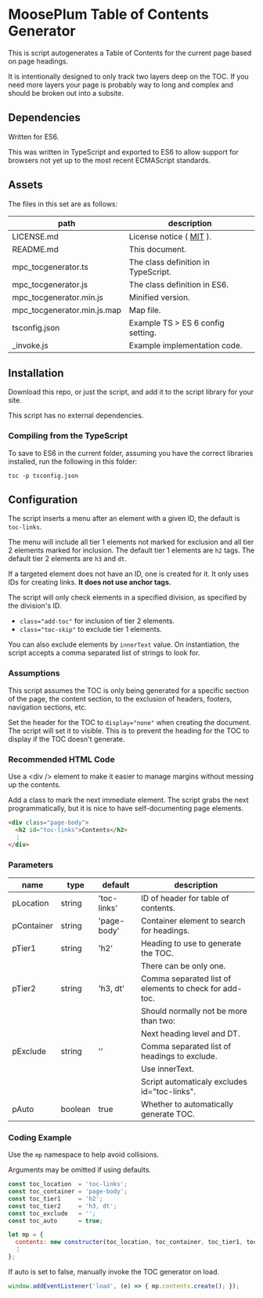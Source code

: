 # MoosePlum Table of Contents Generator

This is script autogenerates a Table of Contents for the current page based on page headings.

It is intentionally designed to only track two layers deep on the TOC. If you need more layers your page is probably way to long and complex and should be broken out into a subsite.

## Dependencies

Written for ES6.

This was written in TypeScript and exported to ES6 to allow support for browsers not yet up to the most recent ECMAScript standards.

## Assets

The files in this set are as follows:

| path                        | description                                        |
| --------------------------- | -------------------------------------------------- |
| LICENSE.md                  | License notice ( [MIT](https://mit-license.org) ). |
| README.md                   | This document.                                     |
| mpc_tocgenerator.ts         | The class definition in TypeScript.                |
| mpc_tocgenerator.js         | The class definition in ES6.                       |
| mpc_tocgenerator.min.js     | Minified version.                                  |
| mpc_tocgenerator.min.js.map | Map file.                                          |
| tsconfig.json               | Example TS > ES 6 config setting.                  |
| _invoke.js                  | Example implementation code.                       |

## Installation

Download this repo, or just the script, and add it to the script library for your site.

This script has no external dependencies.

### Compiling from the TypeScript

To save to ES6 in the current folder, assuming you have the correct libraries installed, run the following in this folder:

`tsc -p tsconfig.json`

## Configuration

The script inserts a menu after an element with a given ID, the default is `toc-links`.

The menu will include all tier 1 elements not marked for exclusion and all tier 2 elements marked for inclusion. The default tier 1 elements are `h2` tags. The default tier 2 elements are `h3` and `dt`.

If a targeted element does not have an ID, one is created for it. It only uses IDs for creating links. **It does not use anchor tags.**

The script will only check elements in a specified division, as specified by the division's ID.

- `class="add-toc"` for inclusion of tier 2 elements.
- `class="toc-skip"` to exclude tier 1 elements.

You can also exclude elements by `innerText` value. On instantiation, the script accepts a comma separated list of strings to look for.

### Assumptions

This script assumes the TOC is only being generated for a specific section of the page, the content section, to the exclusion of headers, footers, navigation sections, etc.

Set the header for the TOC to `display="none"` when creating the document. The script will set it to visible. This is to prevent the heading for the TOC to display if the TOC doesn't generate.

### Recommended HTML Code

Use a &lt;div /&gt; element to make it easier to manage margins without messing up the contents.

Add a class to mark the next immediate element. The script grabs the next programmatically, but it is nice to have self-documenting page elements.

```html
<div class="page-body">
  <h2 id="toc-links">Contents</h2>
  ⋮
</div>
```

### Parameters

| name        | type      | default     | description
| ----------  | --------- | ----------  | ----------
| pLocation   | string    | 'toc-links' | ID of header for table of contents.
| pContainer  | string    | 'page-body' | Container element to search for headings.
| pTier1      | string    | 'h2'        | Heading to use to generate the TOC.
|             |           |             | There can be only one.
| pTier2      | string    | 'h3, dt'    | Comma separated list of elements to check for add-toc.
|             |           |             | Should normally not be more than two:
|             |           |             | Next heading level and DT.
| pExclude    | string    | ''          | Comma separated list of headings to exclude.
|             |           |             | Use innerText.
|             |           |             | Script automaticaly excludes id="toc-links".
| pAuto       | boolean   | true        | Whether to automatically generate TOC.

### Coding Example

Use the `mp` namespace to help avoid collisions.

Arguments may be omitted if using defaults.

```js
const toc_location  = 'toc-links';
const toc_container = 'page-body';
const toc_tier1     = 'h2';
const toc_tier2     = 'h3, dt';
const toc_exclude   = '';
const toc_auto      = true;

let mp = {
  contents: new constructor(toc_location, toc_container, toc_tier1, toc_tier2, toc_exclude, toc_auto),
  ⋮
};
```

If auto is set to false, manually invoke the TOC generator on load.

```js
window.addEventListener('load', (e) => { mp.contents.create(); });
```
